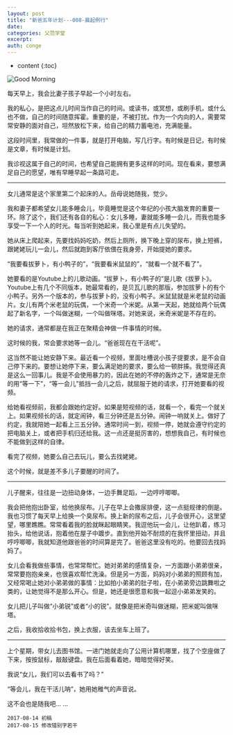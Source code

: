 ```yaml
---
layout: post
title: "新爸五年计划---008-晨起例行"
date:
categories: 父范学堂
excerpt:
auth: conge
---
```

* content
{:toc}

![Good Morning](/assets/images/父范学堂/118382-9f23a4be772d9a87.jpg)

每天早上，我会比妻子孩子早起一个小时左右。

我的私心，是把这点儿时间当作自己的时间。或读书，或冥想，或刷手机，或什么也不做，自己的时间随意挥霍。重要的是，不被打扰。作为一个内向的人，需要常常安静的面对自己，坦然放松下来，给自己的精力蓄电池，充满能量。

这段时间里，我常做的一件事，就是打开电脑，写几行字。有时候是日记，有时候是文章，有时候是计划。

我诊视这属于自己的时间，也希望自己能拥有更多这样的时间。现在看来，要想满足自己的愿望，唯有早睡早起一条路可走。

----

女儿通常是这个家里第二个起床的人。岳母说她随我，觉少。

我和妻子都希望女儿能多睡会儿，毕竟睡觉是这个年纪的小孩大脑发育的重要一环。除了这个，我们还有各自的私心：女儿多睡，妻就能多睡一会儿，而我也能多享受一下一个人的时光。每当听到她起来，我心里是有点儿失望的。

她从床上爬起来，先要找妈妈吃奶，然后上厕所，换下晚上穿的尿布，换上短裤，跟姥姥玩儿一会儿，然后就跑到客厅依偎在我身旁，开始提她的要求。

“我要看拔萝卜，有小鸭子的”，“我要看米鼠鼠的”，“就看一个就不看了”。

她要看的是Youtube上的儿歌动画。“拔萝卜，有小鸭子的”是儿歌《拔萝卜》。Youtube上有几个不同版本，她最常看的，是贝瓦儿歌的那版，参加拔萝卜的有个小鸭子。另外一个版本的，参与拔萝卜的，没有小鸭子。米鼠鼠就是米老鼠的动画片。女儿有两个米老鼠的玩偶，一个米奇一个米妮。从第一天起，她就给两个玩偶起了新名字，一个叫做迷糊，一个叫做咪塔。对她来说，米奇米妮是不存在的。

她的请求，通常都是在我正在聚精会神做一件事情的时候。

这时候的我，常会要求她等一会儿。“爸爸现在在干活呢”。

这当然不能让她安静下来。最近看一个视频，里面吐槽说小孩子提要求，是不会自己停下来的。要想让她停下来，要么满足她的要求，要么给一顿胖揍。我觉得还真是这么一回事儿。我是不会使用暴力的，因此在她的不停的轰炸之下，通常是无奈的用“等一下”，“等一会儿”抵挡一会儿之后，就屈服于她的请求，打开她要看的视频。

给她看视频前，我都会跟她约定好。如果是短视频的话，就看一个，看完一个就关上。如果视频长的话，就定闹钟，看三分钟还是五分钟。闹钟一响就关上。做好了约定，我就陪她一起看上三五分钟。通常时间一到，视频一停，她就会遵守约定的把电脑关上，或者把手机归还给我。这一点还是挺厉害的，想想我自己，有时候也不能做到这样的自律。

看完了视频，她要么自己去玩儿，要么去找姥姥。

这个时候，就是差不多儿子要醒的时间了。

-----

儿子醒来，往往是一边扭动身体，一边手舞足蹈，一边哼哼唧唧。

我会把他抱出卧室，给他换尿布。儿子在早上会撒尿排便，这一点挺规律的倒是。我也习惯了每天早上给换一个臭尿布。换上新的尿布之后，儿子会很开心，这里望望，哪里瞧瞧。常常看着我的脸就眯起眼睛笑。我逗他玩一会儿，让他趴着，练习抬头，给他说话，抱着他在屋子中踱步。直到他开始不耐烦的在我怀里扭动，并且哼哼唧唧，我就知道他跟爸爸的时间算是完了。爸爸这里没有吃的。他要回去找妈妈了。

女儿会看我做些事情，也常常帮忙。她对弟弟的感情复杂，一方面跟小弟弟很亲，常常要抱抱亲亲，也很喜欢帮忙洗澡。但是另一方面，妈妈对小弟弟的照顾有加，又经常喝止她对小弟弟做的事情：比如拍小弟弟的肚子啦，在小弟弟旁边跳舞啦之类的，让她觉得不是那么开心。但是，她还是很愿意和我一起逗小弟弟发笑的。

女儿把儿子叫做“小弟锐”或者“小的锐”。就像是把米奇叫做迷糊，把米妮叫做咪塔。

之后，我收拾收拾书包，换上衣服，该去坐车上班了。

----

上个星期，带女儿去图书馆。一进门她就走向了公用计算机哪里，找了个空座做了下来，按按鼠标，敲敲键盘。我在后面看着她，暗暗觉得好笑。

我说“女儿，我们可以去看书了吗？”

“等会儿，我在干活儿呐”，她用她稚气的声音说。

这不会也是随我吧... ...


```
2017-08-14 初稿
2017-08-15 修改错别字若干
```
